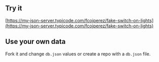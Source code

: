 ## Try it

[https://my-json-server.typicode.com/fcojperez/fake-switch-on-lights](https://my-json-server.typicode.com/fcojperez/fake-switch-on-lights)

## Use your own data

Fork it and change `db.json` values or create a repo with a `db.json` file.


